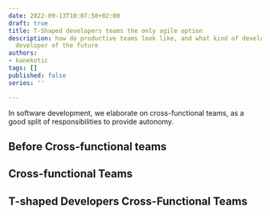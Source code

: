 ```yaml
---
date: 2022-09-13T10:07:58+02:00
draft: true
title: T-Shaped developers teams the only agile option
description: how do productive teams look like, and what kind of developer is the
  developer of the future
authors:
- kanekotic
tags: []
published: false
series: ''

---
```

In software development, we elaborate on cross-functional teams, as a good split of responsibilities to provide autonomy.

## Before Cross-functional teams

## Cross-functional Teams

## T-shaped Developers Cross-Functional Teams